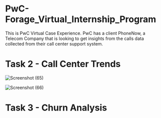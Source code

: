 # PwC-Forage_Virtual_Internship_Program
This is PwC Virtual Case Experience. PwC has a client PhoneNow, a Telecom Company that is looking to get insights from the calls data collected from their call center support system.

# Task 2 - Call Center Trends

![Screenshot (65)](https://github.com/KAMNA11/PwC-Forage_Virtual_Internship_Program/assets/136696822/946f21dd-9b93-4c87-b380-e69a2b94a5d9)


![Screenshot (66)](https://github.com/KAMNA11/PwC-Forage_Virtual_Internship_Program/assets/136696822/b89ce834-97b8-4a2b-a2d4-2eac55f9114f)


# Task 3 - Churn Analysis
